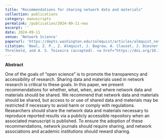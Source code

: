 ```yaml
---
title: "Recommendations for sharing network data and materials"
collection: publications
category: manuscripts
permalink: /publication/2024-09-11-nws
excerpt: ''
date: 2024-09-11
venue: 'Network Science'
paperurl: 'https://depts.washington.edu/zalmquist/articles/almquist_networkscience.pdf'
citation: 'Neal, Z. P., Z. Almquist, J. Bagrow, A. Clauset, J. Diesner, E. Lazega, J. Lovato, J. Moody, T. P. Peixoto, Z. Steinert-
Threlkeld, and A. S. Teixeira (accepted). <a href="https://doi.org/10.1017/nws.2024.16">Recommendations for sharing network data and materials</a>. <i>Network Science</i>, 12(4), 404-417'
---
```


**Abstract**

One of the goals of “open science” is to promote the transparency and accessibility of research. Sharing data and materials used in network research is critical to these goals. In this paper, we present recommendations for whether, what, when, and where network data and materials should be shared. We recommend that network data and materials should be shared, but access to or use of shared data and materials may be restricted if necessary to avoid harm or comply with regulations. Researchers should share the network data and materials necessary to reproduce reported results via a publicly accessible repository when an associated manuscript is published. To ensure the adoption of these recommendations, network journals should require sharing, and network associations and academic institutions should reward sharing.
